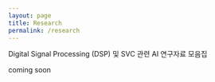 ```yaml
---
layout: page
title: Research
permalink: /research
---
```


Digital Signal Processing (DSP) 및 SVC 관련 AI 연구자료 모음집

coming soon
